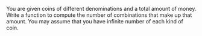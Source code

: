 You are given coins of different denominations and a total amount of money. Write a function to compute the number of combinations that make up that amount. You may assume that you have infinite number of each kind of coin.